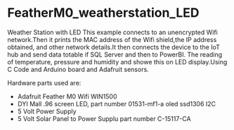 # FeatherM0_weatherstation_LED
Weather Station with LED
This example connects to an unencrypted Wifi network.Then it prints the  MAC address of the Wifi shield,the IP address obtained, and other network details.It then connects the device to the IoT hub and send data totable if SQL Server and then to PowerBI. The reading of temperature, pressure and humidity and showe this on LED display.Using C Code and Arduino board and Adafruit sensors.

Hardware parts used are:
- Adafruit Feather M0 Wifi WIN1500
- DYI Mall .96 screen LED, part number 01531-mf1-a oled ssd1306 I2C
- 5 Volt Power Supply
- 5 Volt Solar Panel to Power Supplu part number C-15117-CA

